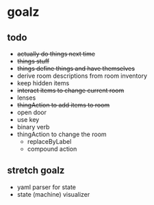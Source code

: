 # goalz


## todo
- ~~actually do things next time~~
- ~~things stuff~~
- ~~things define things and have themselves~~
- derive room descriptions from room inventory
 - keep hidden items
- ~~interact items to change current room~~
- lenses
- ~~thingAction to add items to room~~
- open door
- use key
- binary verb
- thingAction to change the room
  - replaceByLabel
  - compound action

## stretch goalz
- yaml parser for state
- state (machine) visualizer
